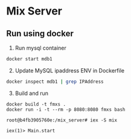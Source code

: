 # Mix Server


## Run using docker

1. Run mysql container

```bash
docker start mdb1
```

2. Update MySQL ipaddress ENV in Dockerfile

```bash
docker inspect mdb1 | grep IPAddress
```

3. Build and run

```
docker build -t fmxs .
docker run -i -t --rm -p 8080:8080 fmxs bash

root@b4fb3905760e:/mix_server# iex -S mix

iex(1)> Main.start
```
